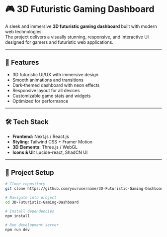 # 🎮 3D Futuristic Gaming Dashboard  

A sleek and immersive **3D futuristic gaming dashboard** built with modern web technologies.  
The project delivers a visually stunning, responsive, and interactive UI designed for gamers and futuristic web applications.  

---

## 🚀 Features  
- 3D futuristic UI/UX with immersive design  
- Smooth animations and transitions  
- Dark-themed dashboard with neon effects  
- Responsive layout for all devices  
- Customizable game stats and widgets  
- Optimized for performance  

---

## 🛠️ Tech Stack  
- **Frontend:** Next.js / React.js  
- **Styling:** Tailwind CSS + Framer Motion  
- **3D Elements:** Three.js / WebGL  
- **Icons & UI:** Lucide-react, ShadCN UI  

---

## 📂 Project Setup  

```bash
# Clone repository
git clone https://github.com/yourusername/3D-Futuristic-Gaming-Dashboard.git

# Navigate into project
cd 3D-Futuristic-Gaming-Dashboard

# Install dependencies
npm install  

# Run development server
npm run dev
